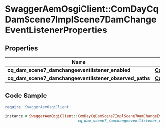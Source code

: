 # SwaggerAemOsgiClient::ComDayCqDamScene7ImplScene7DamChangeEventListenerProperties

## Properties

Name | Type | Description | Notes
------------ | ------------- | ------------- | -------------
**cq_dam_scene7_damchangeeventlistener_enabled** | [**ConfigNodePropertyBoolean**](ConfigNodePropertyBoolean.md) |  | [optional] 
**cq_dam_scene7_damchangeeventlistener_observed_paths** | [**ConfigNodePropertyArray**](ConfigNodePropertyArray.md) |  | [optional] 

## Code Sample

```ruby
require 'SwaggerAemOsgiClient'

instance = SwaggerAemOsgiClient::ComDayCqDamScene7ImplScene7DamChangeEventListenerProperties.new(cq_dam_scene7_damchangeeventlistener_enabled: null,
                                 cq_dam_scene7_damchangeeventlistener_observed_paths: null)
```



